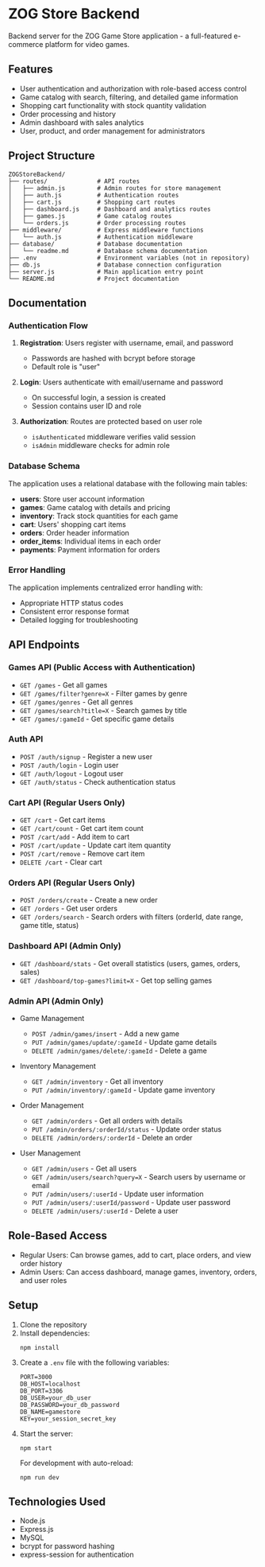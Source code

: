 # ZOG Store Backend

Backend server for the ZOG Game Store application - a full-featured e-commerce platform for video games.

## Features

- User authentication and authorization with role-based access control
- Game catalog with search, filtering, and detailed game information
- Shopping cart functionality with stock quantity validation
- Order processing and history
- Admin dashboard with sales analytics
- User, product, and order management for administrators

## Project Structure

```
ZOGStoreBackend/
├── routes/              # API routes
│   ├── admin.js         # Admin routes for store management
│   ├── auth.js          # Authentication routes
│   ├── cart.js          # Shopping cart routes
│   ├── dashboard.js     # Dashboard and analytics routes
│   ├── games.js         # Game catalog routes
│   └── orders.js        # Order processing routes
├── middleware/          # Express middleware functions
│   └── auth.js          # Authentication middleware
├── database/            # Database documentation
│   └── readme.md        # Database schema documentation
├── .env                 # Environment variables (not in repository)
├── db.js                # Database connection configuration
├── server.js            # Main application entry point
└── README.md            # Project documentation
```

## Documentation

### Authentication Flow

1. **Registration**: Users register with username, email, and password
   - Passwords are hashed with bcrypt before storage
   - Default role is "user"

2. **Login**: Users authenticate with email/username and password
   - On successful login, a session is created
   - Session contains user ID and role

3. **Authorization**: Routes are protected based on user role
   - `isAuthenticated` middleware verifies valid session
   - `isAdmin` middleware checks for admin role

### Database Schema

The application uses a relational database with the following main tables:

- **users**: Store user account information
- **games**: Game catalog with details and pricing
- **inventory**: Track stock quantities for each game
- **cart**: Users' shopping cart items
- **orders**: Order header information
- **order_items**: Individual items in each order
- **payments**: Payment information for orders

### Error Handling

The application implements centralized error handling with:
- Appropriate HTTP status codes
- Consistent error response format
- Detailed logging for troubleshooting

## API Endpoints

### Games API (Public Access with Authentication)
- `GET /games` - Get all games
- `GET /games/filter?genre=X` - Filter games by genre
- `GET /games/genres` - Get all genres
- `GET /games/search?title=X` - Search games by title
- `GET /games/:gameId` - Get specific game details

### Auth API
- `POST /auth/signup` - Register a new user
- `POST /auth/login` - Login user
- `GET /auth/logout` - Logout user
- `GET /auth/status` - Check authentication status

### Cart API (Regular Users Only)
- `GET /cart` - Get cart items
- `GET /cart/count` - Get cart item count
- `POST /cart/add` - Add item to cart
- `POST /cart/update` - Update cart item quantity
- `POST /cart/remove` - Remove cart item
- `DELETE /cart` - Clear cart

### Orders API (Regular Users Only)
- `POST /orders/create` - Create a new order
- `GET /orders` - Get user orders
- `GET /orders/search` - Search orders with filters (orderId, date range, game title, status)

### Dashboard API (Admin Only)
- `GET /dashboard/stats` - Get overall statistics (users, games, orders, sales)
- `GET /dashboard/top-games?limit=X` - Get top selling games

### Admin API (Admin Only)
- Game Management
  - `POST /admin/games/insert` - Add a new game
  - `PUT /admin/games/update/:gameId` - Update game details
  - `DELETE /admin/games/delete/:gameId` - Delete a game

- Inventory Management
  - `GET /admin/inventory` - Get all inventory
  - `PUT /admin/inventory/:gameId` - Update game inventory

- Order Management
  - `GET /admin/orders` - Get all orders with details
  - `PUT /admin/orders/:orderId/status` - Update order status
  - `DELETE /admin/orders/:orderId` - Delete an order

- User Management
  - `GET /admin/users` - Get all users
  - `GET /admin/users/search?query=X` - Search users by username or email
  - `PUT /admin/users/:userId` - Update user information
  - `PUT /admin/users/:userId/password` - Update user password
  - `DELETE /admin/users/:userId` - Delete a user

## Role-Based Access
- Regular Users: Can browse games, add to cart, place orders, and view order history
- Admin Users: Can access dashboard, manage games, inventory, orders, and user roles

## Setup

1. Clone the repository
2. Install dependencies:
   ```
   npm install
   ```
3. Create a `.env` file with the following variables:
   ```
   PORT=3000
   DB_HOST=localhost
   DB_PORT=3306
   DB_USER=your_db_user
   DB_PASSWORD=your_db_password
   DB_NAME=gamestore
   KEY=your_session_secret_key
   ```
4. Start the server:
   ```
   npm start
   ```
   For development with auto-reload:
   ```
   npm run dev
   ```

## Technologies Used
- Node.js
- Express.js
- MySQL
- bcrypt for password hashing
- express-session for authentication
